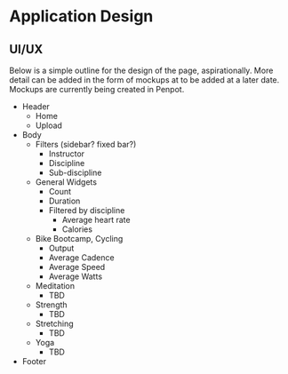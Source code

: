 # Application Design

## UI/UX

Below is a simple outline for the design of the page, aspirationally. More detail can be added in the form of mockups at
to be added at a later date. Mockups are currently being created in Penpot.

- Header
  - Home
  - Upload
- Body
  - Filters (sidebar? fixed bar?)
    - Instructor
    - Discipline
    - Sub-discipline
  - General Widgets
    - Count
    - Duration
    - Filtered by discipline
      - Average heart rate
      - Calories
  - Bike Bootcamp, Cycling
    - Output
    - Average Cadence
    - Average Speed
    - Average Watts
  - Meditation
    - TBD
  - Strength
    - TBD
  - Stretching
    - TBD
  - Yoga
    - TBD
- Footer
